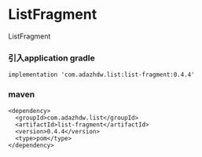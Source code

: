 # ListFragment

ListFragment

### 引入application gradle 

    implementation 'com.adazhdw.list:list-fragment:0.4.4'
    
### maven

    <dependency>
      <groupId>com.adazhdw.list</groupId>
      <artifactId>list-fragment</artifactId>
      <version>0.4.4</version>
      <type>pom</type>
    </dependency>
